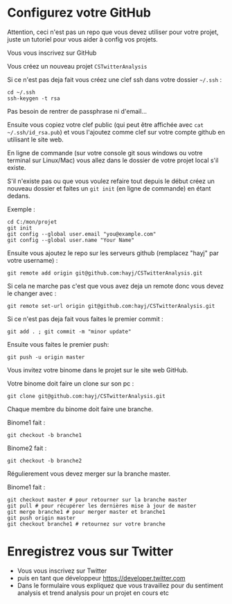 # Configurez votre GitHub

Attention, ceci n'est pas un repo que vous devez utiliser pour votre projet, juste un tutoriel pour vous aider à config vos projets.

Vous vous inscrivez sur GitHub

Vous créez un nouveau projet `CSTwitterAnalysis`

Si ce n'est pas deja fait vous créez une clef ssh dans votre dossier `~/.ssh` :

	cd ~/.ssh
	ssh-keygen -t rsa

Pas besoin de rentrer de passphrase ni d'email...

Ensuite vous copiez votre clef public (qui peut être affichée avec `cat ~/.ssh/id_rsa.pub`) et vous l'ajoutez comme clef sur votre compte github en utilisant le site web.

En ligne de commande (sur votre console git sous windows ou votre terminal sur Linux/Mac) vous allez dans le dossier de votre projet local s'il existe.

S'il n'existe pas ou que vous voulez refaire tout depuis le début créez un nouveau dossier et faites un `git init` (en ligne de commande) en étant dedans.

Exemple :

	cd C:/mon/projet
	git init
	git config --global user.email "you@example.com"
	git config --global user.name "Your Name"

Ensuite vous ajoutez le repo sur les serveurs github (remplacez "hayj" par votre username) :

	git remote add origin git@github.com:hayj/CSTwitterAnalysis.git

Si cela ne marche pas c'est que vous avez deja un remote donc vous devez le changer avec :

	git remote set-url origin git@github.com:hayj/CSTwitterAnalysis.git

Si ce n'est pas deja fait vous faites le premier commit :
	
	git add . ; git commit -m "minor update"

Ensuite vous faites le premier push:

	git push -u origin master

Vous invitez votre binome dans le projet sur le site web GitHub.

Votre binome doit faire un clone sur son pc :

	git clone git@github.com:hayj/CSTwitterAnalysis.git


Chaque membre du binome doit faire une branche.

Binome1 fait :

	git checkout -b branche1

Binome2 fait :

	git checkout -b branche2

Régulierement vous devez merger sur la branche master.

Binome1 fait :
	
	git checkout master # pour retourner sur la branche master
	git pull # pour récupérer les dernières mise à jour de master
	git merge branche1 # pour merger master et branche1
	git push origin master
	git checkout branche1 # retournez sur votre branche

# Enregistrez vous sur Twitter

 * Vous vous inscrivez sur Twitter
 * puis en tant que développeur https://developer.twitter.com
 * Dans le formulaire vous expliquez que vous travaillez pour du sentiment analysis et trend analysis pour un projet en cours etc